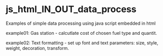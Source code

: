 # js_html_IN_OUT_data_process
Examples of simple data processing using java script embedded in html

example01: Gas station - calcutlate cost of chosen fuel type and quantit.

example02: Text formatting - set up font and text parameters: size, style, weight, decoration, transform. 
